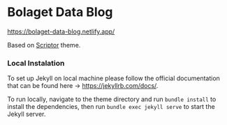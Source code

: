 # Bolaget Data Blog

https://bolaget-data-blog.netlify.app/

Based on [Scriptor](https://github.com/JustGoodThemes/Scriptor-Jekyll-Theme) theme.

### Local Instalation

To set up Jekyll on local machine please follow the official documentation that can be found here -> https://jekyllrb.com/docs/.

To run locally, navigate to the theme directory and run `bundle install` to install the dependencies, then run `bundle exec jekyll serve` to start the Jekyll server.
